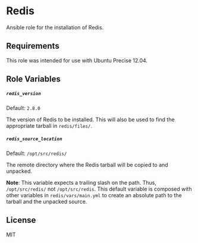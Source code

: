 Redis
=========
Ansible role for the installation of Redis.

Requirements
------------
This role was intended for use with Ubuntu Precise 12.04.

Role Variables
--------------

##### `redis_version`
Default: `2.8.0`

The version of Redis to be installed. This will also be used to find the appropriate tarball in `redis/files/`.

##### `redis_source_location`
Default: `/opt/src/redis/`

The remote directory where the Redis tarball will be copied to and unpacked.

**Note**: This variable expects a trailing slash on the path. Thus, `/opt/src/redis/` not `/opt/src/redis`. This default variable is composed with other variables in `redis/vars/main.yml` to create an absolute path to the tarball and the unpacked source. 

License
-------
MIT
